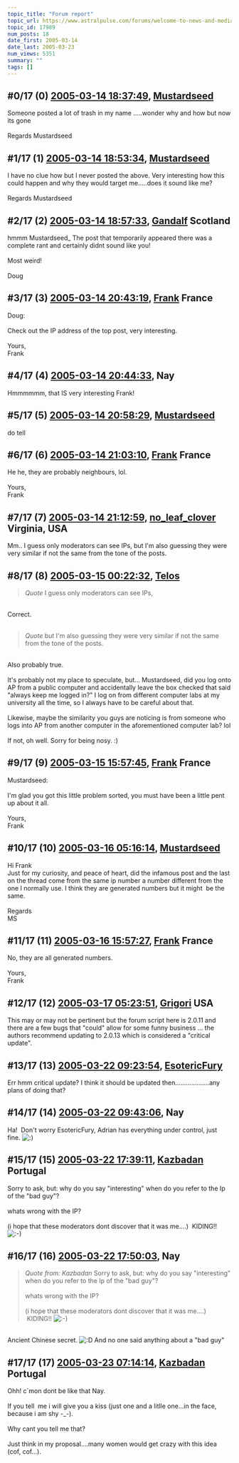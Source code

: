 ```yaml
---
topic_title: "Forum report"
topic_url: https://www.astralpulse.com/forums/welcome-to-news-and-media!/forum-report
topic_id: 17989
num_posts: 18
date_first: 2005-03-14
date_last: 2005-03-23
num_views: 5351
summary: ""
tags: []
---
```


## \#0/17 (0) [2005-03-14 18:37:49](https://www.astralpulse.com/forums/index.php?msg=155764), [Mustardseed](https://www.astralpulse.com/forums/profile/?u=2232)  ##
<section>
Someone posted a lot of trash in my name .....wonder why and how but now its gone
<br>
<br>
Regards Mustardseed
</section>

## \#1/17 (1) [2005-03-14 18:53:34](https://www.astralpulse.com/forums/index.php?msg=155769), [Mustardseed](https://www.astralpulse.com/forums/profile/?u=2232)  ##
<section>
I have no clue how but I never posted the above. Very interesting how this could happen and why they would target me.....does it sound like me?
<br>
<br>
Regards Mustardseed
</section>

## \#2/17 (2) [2005-03-14 18:57:33](https://www.astralpulse.com/forums/index.php?msg=155770), [Gandalf](https://www.astralpulse.com/forums/profile/?u=850) Scotland ##
<section>
hmmm Mustardseed_ The post that temporarily appeared there was a complete rant and certainly didnt sound like you!
<br>
<br>
Most weird!
<br>
<br>
Doug
</section>

## \#3/17 (3) [2005-03-14 20:43:19](https://www.astralpulse.com/forums/index.php?msg=155793), [Frank](https://www.astralpulse.com/forums/profile/?u=359) France ##
<section>
Doug:
<br>
<br>
Check out the IP address of the top post, very interesting.
<br>
<br>
Yours,
<br>
Frank
</section>

## \#4/17 (4) [2005-03-14 20:44:33](https://www.astralpulse.com/forums/index.php?msg=155794), Nay  ##
<section>
Hmmmmmm, that IS very interesting Frank!
</section>

## \#5/17 (5) [2005-03-14 20:58:29](https://www.astralpulse.com/forums/index.php?msg=155800), [Mustardseed](https://www.astralpulse.com/forums/profile/?u=2232)  ##
<section>
do tell
</section>

## \#6/17 (6) [2005-03-14 21:03:10](https://www.astralpulse.com/forums/index.php?msg=155802), [Frank](https://www.astralpulse.com/forums/profile/?u=359) France ##
<section>
He he, they are probably neighbours, lol.
<br>
<br>
Yours,
<br>
Frank
</section>

## \#7/17 (7) [2005-03-14 21:12:59](https://www.astralpulse.com/forums/index.php?msg=155804), [no_leaf_clover](https://www.astralpulse.com/forums/profile/?u=1764) Virginia, USA ##
<section>
Mm.. I guess only moderators can see IPs, but I'm also guessing they were very similar if not the same from the tone of the posts.
</section>

## \#8/17 (8) [2005-03-15 00:22:32](https://www.astralpulse.com/forums/index.php?msg=155845), [Telos](https://www.astralpulse.com/forums/profile/?u=6496)  ##
<section>
<blockquote class="bbc_standard_quote">
 <cite>
  Quote
 </cite>
 I guess only moderators can see IPs,
</blockquote>
<br>
Correct.
<br>
<br>
<blockquote class="bbc_standard_quote">
 <cite>
  Quote
 </cite>
 but I'm also guessing they were very similar if not the same from the tone of the posts.
</blockquote>
<br>
Also probably true.
<br>
<br>
It's probably not my place to speculate, but... Mustardseed, did you log onto AP from a public computer and accidentally leave the box checked that said "always keep me logged in?" I log on from different computer labs at my university all the time, so I always have to be careful about that.
<br>
<br>
Likewise, maybe the similarity you guys are noticing is from someone who logs into AP from another computer in the aforementioned computer lab? lol
<br>
<br>
If not, oh well. Sorry for being nosy. :)
</section>

## \#9/17 (9) [2005-03-15 15:57:45](https://www.astralpulse.com/forums/index.php?msg=155967), [Frank](https://www.astralpulse.com/forums/profile/?u=359) France ##
<section>
Mustardseed:
<br>
<br>
I'm glad you got this little problem sorted, you must have been a little pent up about it all.
<br>
<br>
Yours,
<br>
Frank
</section>

## \#10/17 (10) [2005-03-16 05:16:14](https://www.astralpulse.com/forums/index.php?msg=156071), [Mustardseed](https://www.astralpulse.com/forums/profile/?u=2232)  ##
<section>
Hi Frank
<br>
Just for my curiosity, and peace of heart, did the infamous post and the last on the thread come from the same ip number a number different from the one I normally use. I think they are generated numbers but it might  be the same.
<br>
<br>
Regards
<br>
MS
</section>

## \#11/17 (11) [2005-03-16 15:57:27](https://www.astralpulse.com/forums/index.php?msg=156143), [Frank](https://www.astralpulse.com/forums/profile/?u=359) France ##
<section>
No, they are all generated numbers.
<br>
<br>
Yours,
<br>
Frank
</section>

## \#12/17 (12) [2005-03-17 05:23:51](https://www.astralpulse.com/forums/index.php?msg=156224), [Grigori](https://www.astralpulse.com/forums/profile/?u=2729) USA ##
<section>
This may or may not be pertinent but the forum script here is 2.0.11 and there are a few bugs that "could" allow for some funny business ... the authors recommend updating to 2.0.13 which is considered a "critical update".
</section>

## \#13/17 (13) [2005-03-22 09:23:54](https://www.astralpulse.com/forums/index.php?msg=157018), [EsotericFury](https://www.astralpulse.com/forums/profile/?u=7767)  ##
<section>
Err hmm critical update? I think it should be updated then...................any plans of doing that?
</section>

## \#14/17 (14) [2005-03-22 09:43:06](https://www.astralpulse.com/forums/index.php?msg=157022), Nay  ##
<section>
Ha!  Don't worry EsotericFury, Adrian has everything under control, just fine.
<img alt=":)" class="smiley" src="https://www.astralpulse.com/forums/Smileys/fugue/smiley.png" title="Smiley"/>
</section>

## \#15/17 (15) [2005-03-22 17:39:11](https://www.astralpulse.com/forums/index.php?msg=157090), [Kazbadan](https://www.astralpulse.com/forums/profile/?u=2956) Portugal ##
<section>
Sorry to ask, but: why do you say "interesting" when do you refer to the Ip of the "bad guy"?
<br>
<br>
whats wrong with the IP?
<br>
<br>
(i hope that these moderators dont discover that it was me....)  KIDING!!
<img alt=":-)" class="smiley" src="https://www.astralpulse.com/forums/Smileys/fugue/smiley.png" title="Smiley"/>
</section>

## \#16/17 (16) [2005-03-22 17:50:03](https://www.astralpulse.com/forums/index.php?msg=157092), Nay  ##
<section>
<blockquote class="bbc_standard_quote">
 <cite>
  Quote from: Kazbadan
 </cite>
 Sorry to ask, but: why do you say "interesting" when do you refer to the Ip of the "bad guy"?
 <br>
 <br>
 whats wrong with the IP?
 <br>
 <br>
 (i hope that these moderators dont discover that it was me....)  KIDING!!
 <img alt=":-)" class="smiley" src="https://www.astralpulse.com/forums/Smileys/fugue/smiley.png" title="Smiley"/>
</blockquote>
<br>
Ancient Chinese secret.
<img alt=":D" class="smiley" src="https://www.astralpulse.com/forums/Smileys/fugue/cheesy.png" title="Cheesy"/>
And no one said anything about a "bad guy"
</section>

## \#17/17 (17) [2005-03-23 07:14:14](https://www.astralpulse.com/forums/index.php?msg=157198), [Kazbadan](https://www.astralpulse.com/forums/profile/?u=2956) Portugal ##
<section>
Ohh! c´mon dont be like that Nay.
<br>
<br>
If you tell  me i will give you a kiss (just one and a litlle one...in the face, because i am shy -_-).
<br>
<br>
Why cant you tell me that?
<br>
<br>
Just think in my proposal....many women would get crazy with this idea (cof, cof...).
</section>
